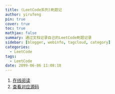 ```yaml
---
title: (LeetCode系列)刷题记
author: yirufeng
pin: true
cover: true
toc: true
mathjax: false
summary: 通过文档记录自己的LeetCode刷题记录
sidebar: [blogger, webinfo, tagcloud, category]
categories: 
  - LeetCode
tags:
  - LeetCode
date: 2099-06-06 11:08:18
---
```


1. [在线阅读](http://www.sivan.tech/GitBook/)
2. [查看对应源码](https://github.com/sivanWu0222/GitBook)

<!-- more -->